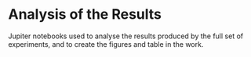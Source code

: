 # Analysis of the Results

Jupiter notebooks used to analyse the results produced by the full set of experiments, and to create the figures and table in the work. 
